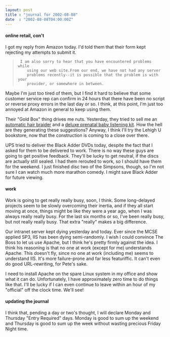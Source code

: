 ```yaml
---
layout: post
title : "journal for 2002-08-08"
date  : "2002-08-08T04:00:00Z"
---
```

<h4>online retail, con't</h4>I got my reply from Amazon today.  I'd told them that their form kept rejecting my attempts to submit it.

<blockquote>
<pre><code>	I am also sorry to hear that you have encountered problems while
	using our web site.From our end, we have not had any server
	problems recently--it is possible that the problem is with your
	provider, or somewhere in between.
</code></pre>

</blockquote>

Maybe I'm just too tired of them, but I find it hard to believe that some customer service rep can confirm in 24 hours that there have been no script or reverse proxy errors in the last day or so.  I think, at this point, I'm just too annoyed at Amazon in general to keep using them.  

Their "Gold Box" thing drives me nuts.  Yesterday, they tried to sell me an <a href='http://www.amazon.com/exec/obidos/tg/stores/detail/-/kitchen/B00005JJ8T'>automatic hair braider</a> and a <a href='http://www.amazon.com/exec/obidos/ASIN/b000056jhm'>deluxe prenatal baby listening kit</a>.  How the hell are they generating these suggestions? Anyway, I think I'll try the Lehigh U bookstore, now that the construction is coming to a close over there.

UPS tried to deliver the Black Adder DVDs today, despite the fact that I asked for them to be delivered to work.  There is no way these guys are going to get positive feedback.  They'll be lucky to get neutral, if the discs are actually still sealed.  I had them rerouted to work, so I should have them for the weekend.  I just finished disc two of the Simpsons, though, so I'm not sure I can watch much more marathon comedy.  I might save Black Adder for future viewing.<h4>work</h4>Work is going to get really really busy, soon, I think.  Some long-delayed projects seem to be slowly overcoming their inertia, and if they all start moving at once, things might be like they were a year ago, when I was always really really busy.  For the last six months or so, I've been really busy, but not really really busy.  That extra "really" makes a big difference.

Our intranet server kept dying yesterday and today.  Ever since the MCSE applied SP3, IIS has been dying semi-randomly.  I wish I could convince The Boss to let us use Apache, but I think he's pretty firmly against the idea.  I think his reasoning is that no one at work (except for me) understands Apache. This doesn't fly, since no one at work (including me) seems to understand IIS. It's more failure-prone and far less featuriffic.  It can't even do good URL-rewriting, for Pete's sake.

I need to install Apache on the spare Linux system in my office and show what it can do.  Unfortunately, I have approximately zero time to do things like that.  I'll be lucky if I can even continue to leave within an hour of my "official" off the clock time.  We'll see!<h4>updating the journal</h4>I think that, pending a day or two's thought, I will declare Monday and Thursday "Entry Required" days.  Monday is good to sum up the weekend and Thursday is good to sum up the week without wasting precious Friday Night time.

